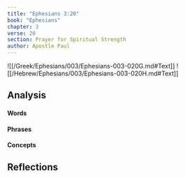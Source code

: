 ```yaml
---
title: "Ephesians 3:20"
book: "Ephesians"
chapter: 3
verse: 20
section: Prayer for Spiritual Strength
author: Apostle Paul
---
```

![[/Greek/Ephesians/003/Ephesians-003-020G.md#Text]]
![[/Hebrew/Ephesians/003/Ephesians-003-020H.md#Text]]

## Analysis

#### Words

#### Phrases

#### Concepts

## Reflections

